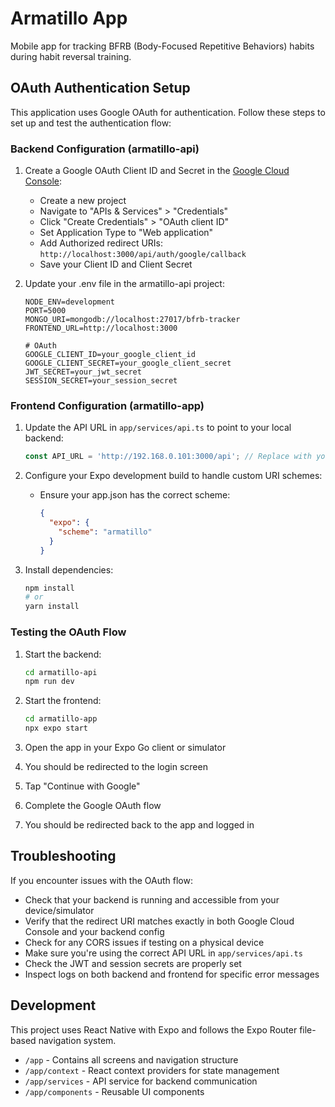 # Armatillo App

Mobile app for tracking BFRB (Body-Focused Repetitive Behaviors) habits during habit reversal training.

## OAuth Authentication Setup

This application uses Google OAuth for authentication. Follow these steps to set up and test the authentication flow:

### Backend Configuration (armatillo-api)

1. Create a Google OAuth Client ID and Secret in the [Google Cloud Console](https://console.cloud.google.com/):
   - Create a new project
   - Navigate to "APIs & Services" > "Credentials"
   - Click "Create Credentials" > "OAuth client ID"
   - Set Application Type to "Web application"
   - Add Authorized redirect URIs: `http://localhost:3000/api/auth/google/callback`
   - Save your Client ID and Client Secret

2. Update your .env file in the armatillo-api project:
   ```
   NODE_ENV=development
   PORT=5000
   MONGO_URI=mongodb://localhost:27017/bfrb-tracker
   FRONTEND_URL=http://localhost:3000

   # OAuth 
   GOOGLE_CLIENT_ID=your_google_client_id
   GOOGLE_CLIENT_SECRET=your_google_client_secret
   JWT_SECRET=your_jwt_secret
   SESSION_SECRET=your_session_secret
   ```

### Frontend Configuration (armatillo-app)

1. Update the API URL in `app/services/api.ts` to point to your local backend:
   ```typescript
   const API_URL = 'http://192.168.0.101:3000/api'; // Replace with your API URL
   ```

2. Configure your Expo development build to handle custom URI schemes:
   - Ensure your app.json has the correct scheme:
     ```json
     {
       "expo": {
         "scheme": "armatillo"
       }
     }
     ```

3. Install dependencies:
   ```bash
   npm install
   # or
   yarn install
   ```

### Testing the OAuth Flow

1. Start the backend:
   ```bash
   cd armatillo-api
   npm run dev
   ```

2. Start the frontend:
   ```bash
   cd armatillo-app
   npx expo start
   ```

3. Open the app in your Expo Go client or simulator
4. You should be redirected to the login screen
5. Tap "Continue with Google"
6. Complete the Google OAuth flow
7. You should be redirected back to the app and logged in

## Troubleshooting

If you encounter issues with the OAuth flow:

- Check that your backend is running and accessible from your device/simulator
- Verify that the redirect URI matches exactly in both Google Cloud Console and your backend config
- Check for any CORS issues if testing on a physical device
- Make sure you're using the correct API URL in `app/services/api.ts`
- Check the JWT and session secrets are properly set
- Inspect logs on both backend and frontend for specific error messages

## Development

This project uses React Native with Expo and follows the Expo Router file-based navigation system.

- `/app` - Contains all screens and navigation structure
- `/app/context` - React context providers for state management
- `/app/services` - API service for backend communication
- `/app/components` - Reusable UI components
